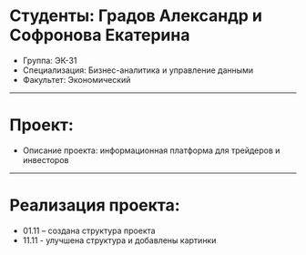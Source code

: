 # Студенты: Градов Александр и Софронова Екатерина
- Группа: ЭК-31
- Специализация: Бизнес-аналитика и управление данными
- Факультет: Экономический
---
# Проект: 
- Описание проекта: информационная платформа для трейдеров и инвесторов
---
# Реализация проекта:
- 01.11 – создана структура проекта
- 11.11 - улучшена структура и добавлены картинки

